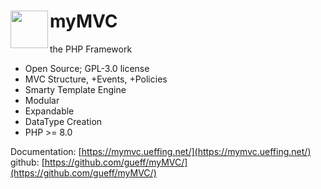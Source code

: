 # <img src="https://mymvc.ueffing.net/myMVC.png" width="60" align="left"> myMVC

the PHP Framework

<!--
<img src="https://github.com/gueff/myMVC/actions/workflows/super-linter.yml/badge.svg">
-->

- Open Source; GPL-3.0 license
- MVC Structure, +Events, +Policies
- Smarty Template Engine
- Modular
- Expandable
- DataType Creation
- PHP >= 8.0

Documentation:  [https://mymvc.ueffing.net/](https://mymvc.ueffing.net/)  
github:  [https://github.com/gueff/myMVC/](https://github.com/gueff/myMVC/)  
